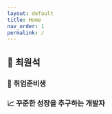 ```yaml
---
layout: default
title: Home
nav_order: 1
permalink: /
---
```


## :boy: 최원석

### :baby: 취업준비생
### :chart_with_upwards_trend: 꾸준한 성장을 추구하는 개발자